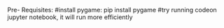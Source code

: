 Pre- Requisites:
#install pygame: pip install pygame
#try running codeon jupyter notebook, it will run more efficiently

